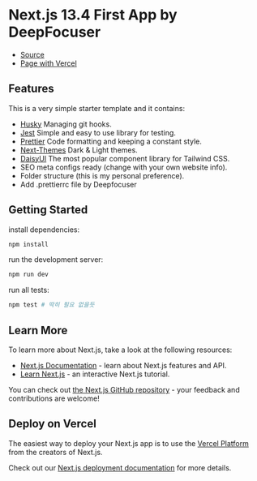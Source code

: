 # Next.js 13.4 First App by DeepFocuser

-   [Source](https://github.com/DeepFocuser/nextjs-app)
-   [Page with Vercel](https://deepfocuser.vercel.app/)

## Features

This is a very simple starter template and it contains:

-   [Husky](https://typicode.github.io/husky/#/) Managing git hooks.
-   [Jest](https://jestjs.io/) Simple and easy to use library for testing.
-   [Prettier](https://prettier.io/) Code formatting and keeping a constant style.
-   [Next-Themes](https://www.npmjs.com/package/next-themes) Dark & Light themes.
-   [DaisyUI](https://daisyui.com/) The most popular component library for Tailwind CSS.
-   SEO meta configs ready (change with your own website info).
-   Folder structure (this is my personal preference).
-   Add .prettierrc file by Deepfocuser

## Getting Started

install dependencies:

```bash
npm install
```

run the development server:

```bash
npm run dev
```

run all tests:

```bash
npm test # 딱히 필요 없을듯
```

## Learn More

To learn more about Next.js, take a look at the following resources:

-   [Next.js Documentation](https://nextjs.org/docs) - learn about Next.js features and API.
-   [Learn Next.js](https://nextjs.org/learn) - an interactive Next.js tutorial.

You can check out [the Next.js GitHub repository](https://github.com/vercel/next.js/) - your feedback and contributions are welcome!

## Deploy on Vercel

The easiest way to deploy your Next.js app is to use the [Vercel Platform](https://vercel.com/new?utm_medium=default-template&filter=next.js&utm_source=create-next-app&utm_campaign=create-next-app-readme) from the creators of Next.js.

Check out our [Next.js deployment documentation](https://nextjs.org/docs/deployment) for more details.
